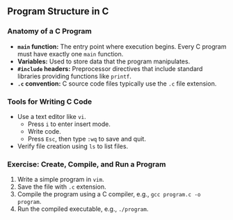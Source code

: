 ## Program Structure in C

### Anatomy of a C Program

- **`main` function:** The entry point where execution begins. Every C program must have exactly one `main` function.
- **Variables:** Used to store data that the program manipulates.
- **`#include` headers:** Preprocessor directives that include standard libraries providing functions like `printf`.
- **`.c` convention:** C source code files typically use the `.c` file extension.

### Tools for Writing C Code

- Use a text editor like `vi`.
  - Press `i` to enter insert mode.
  - Write code.
  - Press `Esc`, then type `:wq` to save and quit.
- Verify file creation using `ls` to list files.

### Exercise: Create, Compile, and Run a Program

1. Write a simple program in `vim`.
2. Save the file with `.c` extension.
3. Compile the program using a C compiler, e.g., `gcc program.c -o program`.
4. Run the compiled executable, e.g., `./program`.
